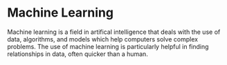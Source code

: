 # Machine Learning

Machine learning is a field in artifical intelligence that deals with the use of data, algorithms, and models which help computers solve complex problems. The use of machine learning is particularly helpful in finding relationships in data, often quicker than a human.
